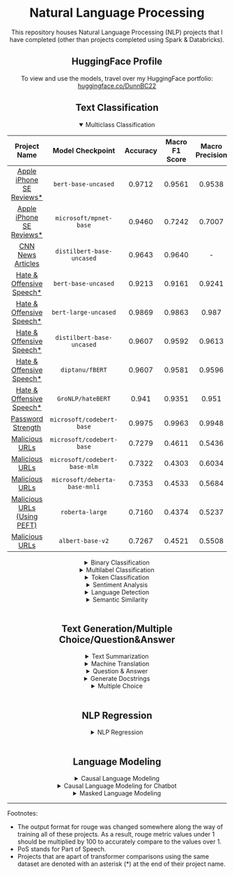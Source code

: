 <div align='center'>
    <h1>
        Natural Language Processing
    </h1>

<p>
    This repository houses Natural Language Processing (NLP) projects that I have completed (other than projects completed using Spark & Databricks).
</p>

<h2>
    HuggingFace Profile
</h2>

<p>
    To view and use the models, travel over my HuggingFace portfolio: <a href="https://huggingface.co/DunnBC22">huggingface.co/DunnBC22</a>
</p>

<h2>
    Text Classification
</h2>

<details open>
<summary>Multiclass Classification</summary>

| Project Name | Model Checkpoint | Accuracy | Macro F1 Score | Macro Precision | Macro Recall |
| :---: | :---: | :---: | :---: | :---: | :---: |
| [Apple iPhone SE Reviews*](https://github.com/DunnBC22/NLP_Projects/blob/main/Multiclass%20Classification/Apple%20iPhone%20SE%20Reviews/Apple%20IPhone%20Reviews%20-%20MC%20CLF%20-%20Bert-Base.ipynb) | `bert-base-uncased` | 0.9712 | 0.9561 | 0.9538 | 0.9598 |
| [Apple iPhone SE Reviews*](https://github.com/DunnBC22/NLP_Projects/blob/main/Multiclass%20Classification/Apple%20iPhone%20SE%20Reviews/Apple%20IPhone%20Reviews%20-%20MC%20CLF%20-%20MPNet.ipynb) | `microsoft/mpnet-base` | 0.9460 | 0.7242 | 0.7007 | 0.7594 |
| [CNN News Articles](https://github.com/DunnBC22/NLP_Projects/blob/main/Multiclass%20Classification/CNN%20News%20Articles/Multiclass_Classification%20of%20News%20Articles-CNN%20News.ipynb) | `distilbert-base-uncased` | 0.9643 | 0.9640 | - | - |
| [Hate & Offensive Speech*](https://github.com/DunnBC22/NLP_Projects/blob/main/Multiclass%20Classification/Transformer%20Comparison/Hate%20%26%20Offensive%20Speech%20-%20BERT.ipynb) | `bert-base-uncased` | 0.9213 | 0.9161 | 0.9241 | 0.9144 |
| [Hate & Offensive Speech*](https://github.com/DunnBC22/NLP_Projects/blob/main/Multiclass%20Classification/Transformer%20Comparison/Hate%20%26%20Offensive%20Speech%20-%20BERT-Large.ipynb) | `bert-large-uncased` | 0.9869 | 0.9863 | 0.987 | 0.9857 |
| [Hate & Offensive Speech*](https://github.com/DunnBC22/NLP_Projects/blob/main/Multiclass%20Classification/Transformer%20Comparison/Hate%20%26%20Offensive%20Speech%20-%20DistilBERT.ipynb) | `distilbert-base-uncased` | 0.9607 | 0.9592 | 0.9613 | 0.9579 |
| [Hate & Offensive Speech*](https://github.com/DunnBC22/NLP_Projects/blob/main/Multiclass%20Classification/Transformer%20Comparison/Hate%20%26%20Offensive%20Speech%20-%20fBERT.ipynb) | `diptanu/fBERT` | 0.9607 | 0.9581 | 0.9596 | 0.9571 |
| [Hate & Offensive Speech*](https://github.com/DunnBC22/NLP_Projects/blob/main/Multiclass%20Classification/Transformer%20Comparison/Hate%20%26%20Offensive%20Speech%20-%20hateBERT.ipynb) | `GroNLP/hateBERT`| 0.941 | 0.9351 | 0.951 | 0.9273 |
| [Password Strength](https://github.com/DunnBC22/NLP_Projects/blob/main/Password%20Strength%20Classification%20(MC)/CodeBERT-Base%20-%20Password_Classifier.ipynb) | `microsoft/codebert-base` | 0.9975 | 0.9963 | 0.9948 | 0.9978 |
| [Malicious URLs](https://github.com/DunnBC22/NLP_Projects/blob/main/Multiclass%20Classification/Malicious%20URLs/Malicious%20URLs%20-%20CodeBERT.ipynb) | `microsoft/codebert-base`| 0.7279 | 0.4611 | 0.5436 | 0.4422 |
| [Malicious URLs](https://github.com/DunnBC22/NLP_Projects/blob/main/Multiclass%20Classification/Malicious%20URLs/Malicious_URLs_CodeBERT-mlm.ipynb) | `microsoft/codebert-base-mlm`| 0.7322 | 0.4303 | 0.6034 | 0.4233 |
| [Malicious URLs](https://github.com/DunnBC22/NLP_Projects/blob/main/Multiclass%20Classification/Malicious%20URLs/Malicious_URLs_DeBERTa.ipynb) | `microsoft/deberta-base-mnli`| 0.7353 | 0.4533 | 0.5684 | 0.4315 |
| [Malicious URLs (Using PEFT)](https://github.com/DunnBC22/NLP_Projects/blob/main/Multiclass%20Classification/Malicious%20URLs/PEFT_Malicious_URLs_Roberta_Large_Chkpt.ipynb) | `roberta-large`| 0.7160 | 0.4374 | 0.5237 | 0.4190 |
| [Malicious URLs](https://github.com/DunnBC22/NLP_Projects/blob/main/Multiclass%20Classification/Malicious%20URLs%20-%20ALBERT-Base_v2/Malicious%20URLs%20ALBERT-Base%20v2.ipynb) | `albert-base-v2` | 0.7267 | 0.4521 | 0.5508 | 0.4294 |


</details>

<details>
<summary>Binary Classification</summary>

| Project Name | Transformer Checkpoint | Accuracy | F1 Score | Precision | Recall |
| :---: | :---: | :---: | :---: | :---: | :---: |
| [Malignant Comments - BERT-Base*](https://github.com/DunnBC22/NLP_Projects/blob/main/Binary%20Classification/Malignant%20Comments/Malignant%20Comments%20-%20BERT-Base.ipynb) | `bert-base-uncased` | 0.972 | 0.759 | 0.6918 | 0.8406 |
| [Malignant Comments - I-BERT*](https://github.com/DunnBC22/NLP_Projects/blob/main/Binary%20Classification/Malignant%20Comments/Malignant%20Comments%20-%20I-BERT.ipynb) | `kssteven/ibert-roberta-base` | 0.9741 | 0.7773 | 0.7084 | 0.861 |
| [Mental Health Classification](https://github.com/DunnBC22/NLP_Projects/blob/main/Binary%20Classification/Mental%20Health%20Classification/CANINE%20-%20Mental%20Health%20Classification.ipynb) | `google/canine-c` | 0.9226 | 0.9096 | 0.9113 | 0.9079 |
| [OnionOrNot](https://github.com/DunnBC22/NLP_Projects/blob/main/Binary%20Classification/OnionOrNot/DunnBC22-distilbert-base-uncased-OnionOrNot.ipynb) | `distilbert-base-uncased` | 0.9224 | 0.9218 | - | - |
| [Spam Filter (Larger Dataset)](https://github.com/DunnBC22/NLP_Projects/blob/main/Binary%20Classification/Spam%20Filter-%20Larger%20Dataset/DunnBC22-distilbert-base-uncased-SpamFilter-LG.ipynb) | `distilbert-base-uncased` | 0.9845 | 0.9848 | - | - |
| [Spam Filter (Smaller Dataset)](https://github.com/DunnBC22/NLP_Projects/blob/main/Binary%20Classification/Spam%20Filter%20-%20Smaller%20Dataset/DunnBC22-distilbert-base-uncased-SpamFilter-sm.ipynb) | `distilbert-base-uncased` | 0.9907 | 0.9906 | - | - |
| [Tweet About a Disaster or Not? - ALBERT*](https://github.com/DunnBC22/NLP_Projects/blob/main/Binary%20Classification/Transformer%20Comparison/Is%20This%20Tweet%20Referring%20to%20a%20Disaster%20or%20Not%3F%20-%20ALBERT.ipynb) | `albert-base-v2` | 0.9138 | 0.7752 | 0.8204 | 0.7348 |
| [Tweet About a Disaster or Not? - DeBERTa*](https://github.com/DunnBC22/NLP_Projects/blob/main/Binary%20Classification/Transformer%20Comparison/Is%20This%20Tweet%20Referring%20to%20a%20Disaster%20or%20Not%3F%20-%20DeBERTa.ipynb) | `microsoft/deberta-v3-small` | 0.9050 | 0.7453 | 0.7453 | 0.7453 |
| [Tweet About a Disaster or Not? - DistilBERT*](https://github.com/DunnBC22/NLP_Projects/blob/main/Binary%20Classification/Transformer%20Comparison/Is%20This%20Tweet%20Referring%20to%20a%20Disaster%20or%20Not%3F%20-%20DistilBERT.ipynb) | `distilbert-base-uncased` | 0.9138 | 0.7752 | 0.8204 | 0.7348 |
| [Tweet About a Disaster or Not? - ERNIE*](https://github.com/DunnBC22/NLP_Projects/blob/main/Binary%20Classification/Transformer%20Comparison/Is%20This%20Tweet%20Referring%20to%20a%20Disaster%20or%20Not%3F%20-%20ERNIE.ipynb) | `nghuyong/ernie-2.0-base-en` | 0.9156 | 0.7876 | 0.8436 | 0.7386 |
| [Tweet About a Disaster or Not? - ELECTRA*](https://github.com/DunnBC22/NLP_Projects/blob/main/Binary%20Classification/Transformer%20Comparison/Is%20This%20Tweet%20Referring%20to%20a%20Disaster%20or%20Not%3F%20-%20ELECTRA.ipynb) | `bhadresh-savani/electra-base-emotion` | 0.8857 | 0.7246 | 0.7991 | 0.6628 |
| [Tweet About a Disaster or Not? - RoBERTa*](https://github.com/DunnBC22/NLP_Projects/blob/main/Binary%20Classification/Transformer%20Comparison/Is%20This%20Tweet%20Referring%20to%20a%20Disaster%20or%20Not%3F%20-%20RoBERTa.ipynb) | `roberta-base` | 0.8989 | 0.7569 | 0.8211 | 0.7020 |
</details>

<details>
<summary> Multilabel Classification</summary>

| Project Name| Model Checkpoint | Subset Accuracy | F1 Score | ROC-AUC |
| :---: | :---: | :---: | :---: | :---: | 
| [Go Emotions](https://github.com/DunnBC22/NLP_Projects/blob/main/Multilabel%20Classification/GoEmotions/GoEmotions%20-%20Multilabel%20clf.ipynb) | `distilbert-base-uncased` | 0.2184 | 0.3328 | 0.6102 |
| [Research Articles](https://github.com/DunnBC22/NLP_Projects/blob/main/Multilabel%20Classification/Research%20Articles/Research%20Articles-Multilabel%20clf.ipynb) | `distilbert-base-uncased` | 0.6977 | 0.8395 | 0.8909 |
| [Review Sentiments (with DistilBert)](https://github.com/DunnBC22/NLP_Projects/blob/main/Multilabel%20Classification/Review%20Sentiments/Sentiments%20-%20Multilabel%20clf.ipynb) | `distilbert-base-uncased` | 0.5787 | 0.8697 | 0.9107 |
| [Review Sentiments (with Bert)](https://github.com/DunnBC22/NLP_Projects/blob/main/Multilabel%20Classification/Review%20Sentiments/Sentiment_Analysis%20-%20Using%20BERT%20Instead%20of%20DistilBERT.ipynb) | `bert-base-uncased` | 0.5967 | 0.8737 | 0.9146 |
</details>

<details>
<summary>Token Classification</summary>


| Project Name | Overall Accuracy | Overall F1 Score | Overall Precision | Overall Recall | Multilingual? |
| :---: | :---: | :---: | :---: | :---: | :---: |
| [Babelscape WikiNeural Joined Dataset](https://github.com/DunnBC22/NLP_Projects/blob/main/Token%20Classification/Multilingual/Babelscape-WikiNeural-Joined%20Dataset/Babelscape%20WikiNeural%20Joined%20Dataset%20With%20Multilingual%20BERT.ipynb) | 0.994704 | 0.995886 | 0.995711 | 0.996060 | Yes |
| [BC2GM-IOB (EMBO-BLURB)](https://github.com/DunnBC22/NLP_Projects/blob/main/Token%20Classification/Monolingual/EMBO-BLURB/NER%20Project%20Using%20EMBO-BLURB%20Dataset.ipynb) | 0.9736 | 0.7765 | 0.7521 | 0.8025 | No |
| [EMBO-BLURB with LoRA](https://github.com/DunnBC22/NLP_Projects/tree/main/Token%20Classification/Monolingual/EMBO-SourceData%20with%20LoRA) | 0.9584 | 0.8136 | 0.7999 | 0.8278 | No |
| [DFKI-SLT/few-nerd](https://github.com/DunnBC22/NLP_Projects/blob/main/Token%20Classification/Monolingual/DFKI%20SLT%20few%20NERd/NER_Project_Using_DFKI_SLT_few_NERd_Dataset.ipynb) | 0.9498 | 0.8041 | 0.8203 | 0.7886 | No |
| [NCBI Disease](https://github.com/DunnBC22/NLP_Projects/blob/main/Token%20Classification/Monolingual/NCBI_Disease/NER%20Project%20Using%20NCBI_Disease%20Dataset.ipynb) | 0.9825 | 0.8359 | 0.8064 | 0.8677 | No |
| [TNER Bio NLP 2004](https://github.com/DunnBC22/NLP_Projects/blob/main/Token%20Classification/Monolingual/tner-bionlp2004/NER%20Project%20Using%20tner-bionlp%202004%20Dataset%20(BERT-Base).ipynb) | 0.9367 | 0.7169 | 0.6628 | 0.7805 | No |
| [Stromberg NLP - Twitter (SeqEval)](https://github.com/DunnBC22/NLP_Projects/blob/main/Token%20Classification/Monolingual/StrombergNLP-Twitter_pos_vcb/NER%20Project%20Using%20StrombergNLP%20Twitter_pos_vcb%20Dataset.ipynb) | 0.9860 | 0.9824 | 0.9828 | 0.9820 | No |
| [Stromberg NLP - Twitter PoS_v2](https://github.com/DunnBC22/NLP_Projects/blob/main/Token%20Classification/Monolingual/StrombergNLP-Twitter_pos_vcb/NER%20Project%20Using%20StrombergNLP%20Twitter_pos_vcb%20Dataset%20with%20PosEval.ipynb) | 0.9853 | 0.8931 | 0.9296 | 0.8931 | No |
| [Stromberg NLP - Twitter PoS (SqueezeBERT Transformer)](https://github.com/DunnBC22/NLP_Projects/blob/main/Token%20Classification/Monolingual/StrombergNLP-Twitter_pos_vcb/NER%20Project%20Using%20StrombergNLP%20Twitter_pos_vcb%20Dataset%20with%20PosEval%20%26%20SqueezeBERT.ipynb) | 0.9771 | 0.7765 | 0.8046 | 0.7785 | No |
| [WikiNeural - BERT-Base](https://github.com/DunnBC22/NLP_Projects/blob/main/Token%20Classification/Monolingual/WikiNeural%20-%20Transformer%20Comparison/POS%20Project%20with%20Wikineural%20Dataset%20-%20BERT-Base%20Transformer.ipynb) | 0.9912 | 0.9145 | 0.9380 | 0.9261 | No |
| [WikiNeural - Amazon's BORT](https://github.com/DunnBC22/NLP_Projects/blob/main/Token%20Classification/Monolingual/WikiNeural%20-%20Transformer%20Comparison/POS%20Project%20with%20Wikineural%20Dataset%20-%20BORT%20Transformer.ipynb) | 0.9709 | 0.7050 | 0.7868 | 0.7437 | No |
| [WikiNeural - FNet-Base](https://github.com/DunnBC22/NLP_Projects/blob/main/Token%20Classification/Monolingual/WikiNeural%20-%20Transformer%20Comparison/POS%20Project%20with%20Wikineural%20Dataset%20-%20FNet%20Transformer.ipynb) | 0.8521 | 0.8934 | 0.8722 | 0.9853 | No |
| [WikiNeural - Funnel Transformer](https://github.com/DunnBC22/NLP_Projects/blob/main/Token%20Classification/Monolingual/WikiNeural%20-%20Transformer%20Comparison/POS%20Project%20with%20Wikineural%20Dataset%20-%20Funnel%20Transformer.ipynb) | 0.9856 | 0.8722 | 0.9102 | 0.8908 | No |
| [WikiNeural - I-BERT-Base](https://github.com/DunnBC22/NLP_Projects/blob/main/Token%20Classification/Monolingual/WikiNeural%20-%20Transformer%20Comparison/POS%20Project%20with%20Wikineural%20Dataset%20-%20I-BERT%20Transformer.ipynb) | 0.9909 | 0.9107 | 0.9360 | 0.9232 | No |
| [WikiNeural - MEGA-Base](https://github.com/DunnBC22/NLP_Projects/blob/main/Token%20Classification/Monolingual/WikiNeural%20-%20Transformer%20Comparison/POS%20Project%20with%20Wikineural%20Dataset%20-%20MEGA%20Transformer.ipynb) | 0.9619 | 0.6312 | 0.7324 | 0.6781 | No |
| [WikiNeural - RoBERTa-Base](https://github.com/DunnBC22/NLP_Projects/blob/main/Token%20Classification/Monolingual/WikiNeural%20-%20Transformer%20Comparison/POS%20Project%20with%20Wikineural%20Dataset%20-%20Roberta-Base%20Transformer.ipynb) | 0.9910 | 0.9124 | 0.9352 | 0.9237 | No |
| [WikiNeural - SqueezeBERT](https://github.com/DunnBC22/NLP_Projects/blob/main/Token%20Classification/Monolingual/WikiNeural%20-%20Transformer%20Comparison/POS%20Project%20with%20Wikineural%20Dataset%20-%20SqueezeBERT%20Transformer.ipynb) | 0.9803 | 0.8278 | 0.8866 | 0.8562 | No |
| [WikiNeural - XLNet-Base](https://github.com/DunnBC22/NLP_Projects/blob/main/Token%20Classification/Monolingual/WikiNeural%20-%20Transformer%20Comparison/POS%20Project%20with%20Wikineural%20Dataset%20-%20XLNet%20Transformer.ipynb) | 0.9904 | 0.9068 | 0.9324 | 0.9194 | No |
</details>

<details>
<summary>Sentiment Analysis</summary>

| Project Name | Model Checkpoint | Accuracy | Macro F1 Score | Macro Precision | Macro Recall |
| :---: | :---: | :---: | :---: | :---: | :---: |
| [Emotions Sentiment Analysis](https://github.com/DunnBC22/NLP_Projects/blob/main/Sentiment%20Analysis/Emotions%20Sentiment%20Analysis/Emotions%20Sentiment%20Analysis%20Project.ipynb) | `distilbert-base-uncased` | 0.935 | 0.935 | - | - |
| [Financial Sentiment Analysis - Original](https://github.com/DunnBC22/NLP_Projects/blob/main/Sentiment%20Analysis/Financial%20Sentiment%20Analysis/Financial%20Sentiment%20Analysis-Original%20Version.ipynb) | `distilbert-base-uncased` | 0.8425 | 0.8470 | - | - |
| [Financial Sentiment Analysis - Updated (v1.5)](https://github.com/DunnBC22/NLP_Projects/blob/main/Sentiment%20Analysis/Financial%20Sentiment%20Analysis/Financial%20Sentiment%20Analysis-Updated%20Version.ipynb) | `distilbert-base-uncased` | 0.8529 | 0.8564 | - | - |
| [Financial Sentiment Analysis_v2](https://github.com/DunnBC22/NLP_Projects/blob/main/Sentiment%20Analysis/Financial%20Sentiment%20Analysis/Financial_Sentiment_Analysis_v2.ipynb) | `google/fnet-base` | 0.8117 | 0.7472 | 0.7588 | 0.7394 |
| [Financial Sentiment Analysis_v3](https://github.com/DunnBC22/NLP_Projects/blob/main/Sentiment%20Analysis/Financial%20Sentiment%20Analysis/Financial_Sentiment_Analysis_v3.ipynb) | `google/fnet-large` | 0.8618 | 0.8209 | 0.8084 | 0.8401 |
| [News About Gold - BORT*](https://github.com/DunnBC22/NLP_Projects/blob/main/Sentiment%20Analysis/Sentiment%20Analysis%20of%20Commodity%20News%20-%20Gold%20(Transformer%20Comparison)/News%20About%20Gold%20-%20Sentiment%20Analysis%20-%20BORT%20with%20W%26B.ipynb) | `amazon/bort` | 0.8770 | 0.7791 | 0.8463 | 0.7539 |
| [News About Gold - BERT-Base*](https://github.com/DunnBC22/NLP_Projects/blob/main/Sentiment%20Analysis/Sentiment%20Analysis%20of%20Commodity%20News%20-%20Gold%20(Transformer%20Comparison)/News%20About%20Gold%20-%20Sentiment%20Analysis%20-%20Bert-Base%20with%20W%26B.ipynb) | `bert-base-uncased` | 0.9139 | 0.8758 | 0.8885 | 0.8647 |
| [News About Gold - Funnel*](https://github.com/DunnBC22/NLP_Projects/blob/main/Sentiment%20Analysis/Sentiment%20Analysis%20of%20Commodity%20News%20-%20Gold%20(Transformer%20Comparison)/News%20About%20Gold%20-%20Sentiment%20Analysis%20-%20Funnel%20with%20W%26B.ipynb) | `funnel-transformer/medium-base` | 0.9172 | 0.8854 | 0.8853 | 0.8859 |
| [News About Gold - MEGA*](https://github.com/DunnBC22/NLP_Projects/blob/main/Sentiment%20Analysis/Sentiment%20Analysis%20of%20Commodity%20News%20-%20Gold%20(Transformer%20Comparison)/News%20About%20Gold%20-%20Sentiment%20Analysis%20-%20MEGA%20with%20W%26B.ipynb) | `mnaylor/mega-base-wikitext` | 0.5014 | 0.3283 | 0.4548 | 0.3835 |
| [News About Gold - MPNet-Base*](https://github.com/DunnBC22/NLP_Projects/blob/main/Sentiment%20Analysis/Sentiment%20Analysis%20of%20Commodity%20News%20-%20Gold%20(Transformer%20Comparison)/News%20About%20Gold%20-%20Sentiment%20Analysis%20-%20MPNet-Base%20with%20W%26B.ipynb) | `microsoft/mpnet-base` | 0.9068 | 0.8351 | 0.831 | 0.8406 |
| [News About Gold - SqueezeBERT*](https://github.com/DunnBC22/NLP_Projects/blob/main/Sentiment%20Analysis/Sentiment%20Analysis%20of%20Commodity%20News%20-%20Gold%20(Transformer%20Comparison)/News%20About%20Gold%20-%20Sentiment%20Analysis%20-%20SqueezeBERT%20with%20W%26B.ipynb) | `squeezebert/squeezebert-uncased` | 0.9168 | 0.8749 | 0.8822 | 0.8684 |
| [News About Gold - YOSO*](https://github.com/DunnBC22/NLP_Projects/blob/main/Sentiment%20Analysis/Sentiment%20Analysis%20of%20Commodity%20News%20-%20Gold%20(Transformer%20Comparison)/News%20About%20Gold%20-%20Sentiment%20Analysis%20-%20YOSO%20with%20W%26B.ipynb) | `uw-madison/yoso-4096` | 0.4456 | 0.2272 | 0.3240 | 0.2912 |
| [Twitter Sentiment Analysis](https://github.com/DunnBC22/NLP_Projects/blob/main/Sentiment%20Analysis/Twitter%20Sentiment%20Analysis/Twitter%20US%20Airlines%20Sentiment%20Analysis.ipynb) | `distilbert-base-uncased` | 0.8466 | 0.8471 | - | - |
| [Twitter Sentiment Analysis_v2](https://github.com/DunnBC22/NLP_Projects/blob/main/Sentiment%20Analysis/Twitter%20Sentiment%20Analysis/Twitter%20Sentiment%20Analysis_v2.ipynb) | `bert-base-uncased` | 0.8474 | 0.788 | 0.8132 | 0.7747 |
| [Twitter Sentiment Analysis_v3](https://github.com/DunnBC22/NLP_Projects/blob/main/Sentiment%20Analysis/Twitter%20Sentiment%20Analysis/Twitter%20Sentiment%20Analysis_v3%20(Roberta).ipynb) | `vinai/bertweet-base` | 0.8588 | 0.8151 | 0.8463 | 0.7961 |

* Metrics are Macro Averaged version only if all 4 metric values are displayed (accuracy, f1-score, recall, and precision).
</details>
    
<details>
<summary>Language Detection</summary>

| Project Name| Accuracy | Macro F1 Score | Macro Precision | Macro Recall |
| :---: | :---: | :---: | :---: | :---: |
| [Language Detection of Tweets](https://github.com/DunnBC22/NLP_Projects/blob/main/Language%20Detection/Language%20Detection%20of%20Tweets/Language%20Detection%20of%20Tweets.ipynb) | 0.9992 | 0.9992 | 0.9992 | 0.9992 |
| [Language Detection- 10k](https://github.com/DunnBC22/NLP_Projects/blob/main/Language%20Detection/Language%20Detection-%2010k%20Samples/language_detection-10k.ipynb) | 0.9971 | 0.9977 | 0.9981 | 0.9974 |
| [Language Detection-20k](https://github.com/DunnBC22/NLP_Projects/blob/main/Language%20Detection/Language%20Detection-20k%20Samples/language_detection-20k.ipynb) | 0.9883 | 0.9882 | 0.9887 | 0.9879 |
</details>

<details>
<summary>Semantic Similarity</summary>

| Project Name| Accuracy | F1 Score | Precision | Recall | Average Precision |
| :---: | :---: | :---: | :---: | :---: | :---: |
| [Semantic Similarity of Quora Pairs Dataset - Base](https://github.com/DunnBC22/NLP_Projects/blob/main/Semantic_Similarity/Semantic%20Similarity-base.ipynb) | 85.93 | 82.89 | 77.43 | 89.18 | 87.13 |
| [Semantic Similarity of Quora Pairs Dataset - Large](https://github.com/DunnBC22/NLP_Projects/blob/main/Semantic_Similarity/Semantic%20Similarity-large.ipynb) | 88.72 | 85.22 | 80.72 | 90.25 | 89.75 |

* Metrics shown for Semantic Similarity are measured using Cosine-Similarity.
</details>

<br />

<h2>
    Text Generation/Multiple Choice/Question&Answer
</h2>

<details>
<summary>Text Summarization</summary>

| Project Name | Rouge1 | Rouge2 | RougeL | RougeLsum |
| :---: | :---: | :---: | :---: | :---: |
| [Flan-T5 - Text Summarization-Data Dataset (1 Epoch)](https://github.com/DunnBC22/NLP_Projects/blob/main/Text%20Summarization/Text-Summarized%20Data%20-%20Comparison/Flan-T5%20-%20Text%20Summarization%20-%201%20Epoch.ipynb) | 43.6615 | 20.349 | 40.1032 | 40.1589 |
| [Flan-T5 - Text Summarization-Data Dataset (6 Epochs)](https://github.com/DunnBC22/NLP_Projects/blob/main/Text%20Summarization/Text-Summarized%20Data%20-%20Comparison/Flan-T5%20-%20Text%20Summarization%20-%206%20Epochs.ipynb) | 43.5994 | 0.4446 | 40.132 | 40.1692 |
| [LED - Text Summarization-Data Dataset (4 Epochs)](https://github.com/DunnBC22/NLP_Projects/blob/main/Text%20Summarization/Text-Summarized%20Data%20-%20Comparison/LED%20-%20Text%20Summarization%20-%204%20Epochs.ipynb) | 43.3689 | 19.9885 | 39.9887 | 40.0679 |
| [CNN News Text Summarization](https://github.com/DunnBC22/NLP_Projects/blob/main/Text%20Summarization/CNN%20News%20Text%20Summarization/CNN%20News%20Text%20Summarization.ipynb) | 0.834343 | 0.793822 | 0.823824 | 0.823778 |
| [Text Summarization BBC News (with Pegasus Transformer)](https://github.com/DunnBC22/NLP_Projects/blob/main/Text%20Summarization/BBC%20News%20Text%20Summarization/Text_Summarization_BBC_News-Pegasus.ipynb) | 0.584474 | 0.463574 | 0.408729 | 0.408431 |
</details>

<details>
<summary>Machine Translation</summary>

| Project Name | Transformer Checkpoint | Bleu | Rouge1 | Rouge2 | RougeL | RougeLsum | Meteor | 
| :---: | :---: | :---: | :---: | :---: | :---: | :---: | :---: |
| [English to French](https://github.com/DunnBC22/NLP_Projects/blob/main/Machine%20Translation/NLP%20Translation%20Project-EN%20to%20FR/NLP%20Translation%20Project-EN_FR.ipynb) | `facebook/mbart-large-50` | 35.1914 | 0.6420 | 0.4573 | 0.6070 | 0.6069 | 0.5917 |
| [English to German](https://github.com/DunnBC22/NLP_Projects/blob/main/Machine%20Translation/NLP%20Translation%20Project-EN%20to%20DE/NLP%20Translation%20Project-EN_DE.ipynb) | `facebook/mbart-large-50` | 35.5931 | 0.5803 | 0.3939 | 0.5439 | 0.5442 | 0.55 |
| [English to Spanish](https://github.com/DunnBC22/NLP_Projects/blob/main/Machine%20Translation/NLP%20Translation%20Project-EN%20to%20ES/NLP%20Translation%20Project-EN_ES.ipynb) | `facebook/mbart-large-50` | 41.4437 | 0.6751 | 0.4977 | 0.6372 | 0.6376 | 0.6479 |
| [BioMedical EN to IT Translation](https://github.com/DunnBC22/NLP_Projects/blob/main/Machine%20Translation/Biomedical%20Translation%20(EN%20to%20IT)/Biomedical%20-%20Translation%20Project.ipynb) | `facebook/mbart-large-50` | 38.9893 | 0.6826 | 0.4737 | 0.6586 | 0.6585 | 0.6270 |
| [Chinese to English Translation](https://github.com/DunnBC22/NLP_Projects/blob/main/Machine%20Translation/Chinese%20to%20English%20Translation/Chinese_to_English_Translation.ipynb) | `Helsinki-NLP/opus-mt-zh-en` | 45.2808 | 0.6201 | 0.4198 | 0.5927 | 0.5927 | - |
| [Korean to English](https://github.com/DunnBC22/NLP_Projects/blob/main/Machine%20Translation/Korean%20to%20English%20(Korean%20Parallel%20Corpora)/Korean_Parallel_Corpora_OPUS_Translation_Project.ipynb) | `Helsinki-NLP/opus-mt-ko-en` | 14.3395 | 0.4391 | 0.2022 | 0.3671 | 0.3671 | - |
| [Medical - German to English](https://github.com/DunnBC22/NLP_Projects/blob/main/Machine%20Translation/Medical%20-%20German%20to%20English/OPUS_Medical_German_to_English_OPUS_Translation_Project.ipynb) | `Helsinki-NLP/opus-mt-de-en` | 53.8812 | 0.7664 | 0.6284 | 0.7370 | 0.7370 | - |

</details>

<details>
<summary>Question & Answer</summary>

| Project Name | Exact Match | F1 Score |
| :---: | :---: | :---: |
| [ML QA](https://github.com/DunnBC22/NLP_Projects/blob/main/Question%26Answer/ML%20QA/ML_QA_Question%26Answer_with_BERT.ipynb) | 59.6146 | 73.3002 |
| [Answer Prediction Dataset](https://github.com/DunnBC22/NLP_Projects/blob/main/Question%26Answer/Question%20Answer%20Dataset/Answer%20Prediction%20Dataset%20-%20Question%26Answer%20with%20BERT.ipynb) | 65.7357 | 79.2835 |
</details>

<details>
<summary>Generate Docstrings</summary>

| Project Name | Model Checkpoint | Rouge1 | Rouge2 | RougeL | RougeLsum |
| :---: | :---: | :---: | :---: | :---: | :---: |
| [CodeSearchNet Dataset to Generate Docstrings (Code T5 Project)](https://github.com/DunnBC22/NLP_Projects/blob/main/Generate%20Docstrings/Code%20Search%20Net%20Dataset%20-%20Small%20Checkpoint/Code_T5_Project.ipynb) | `Salesforce/codet5-small` | 0.3381 | 0.1541 | 0.3045 | 0.3214 |
| [Smol Dataset to Generate Docstrings](https://github.com/DunnBC22/NLP_Projects/blob/main/Generate%20Docstrings/Smol%20Dataset%20-%20Base%20Checkpoint/Code_T5_Project-Base%20Checkpoint.ipynb) | `Salesforce/codet5-base` | 0.4947 | 0.3661 | 0.4794 | 0.4791 |
| [Smol Dataset to Generate Docstrings](https://github.com/DunnBC22/NLP_Projects/blob/main/Generate%20Docstrings/Smol%20Dataset%20-%20Small%20Checkpoint/Code_T5_Project-Small%20Checkpoint.ipynb) | `Salesforce/codet5-small` | 0.38 | 0.2176 | 0.3554 | 0.3635 |
</details>

<details>
<summary>Multiple Choice</summary>

| Project Name | Accuracy |
| :---: | :---: |
| [CosmosQA](https://github.com/DunnBC22/NLP_Projects/blob/main/Multiple%20Choice/CosmosQA/CosmosQA%20-%20Multiple%20Choice%20Using%20BERT.ipynb) | 0.6000 |
| [Social IQa](https://github.com/DunnBC22/NLP_Projects/blob/main/Multiple%20Choice/Social%20IQa/Social%20IQa%20-%20Multiple%20Choice.ipynb) | 0.6128 |
| [Discourse Marker QA](https://github.com/DunnBC22/NLP_Projects/blob/main/Multiple%20Choice/Discourse%20Marker%20QA/Discourse_Marker_QA_Multiple_Choice_Using_BERT.ipynb) | 0.6207 |
| [Figurative Language](https://github.com/DunnBC22/NLP_Projects/blob/main/Multiple%20Choice/Figurative%20Language/Figurative%20Language%20-%20Multiple%20Choice%20Using%20BERT.ipynb) | 0.8124 |
| [Strategy QA](https://github.com/DunnBC22/NLP_Projects/blob/main/Multiple%20Choice/Strategy%20QA/Strategy%20QA%20-%20Multiple%20Choice%20Using%20BERT.ipynb) | 0.625 |
| [e-CARE](https://github.com/DunnBC22/NLP_Projects/blob/main/Multiple%20Choice/e-CARE/e_CARE_Multiple_Choice_Using_BERT.ipynb) | 0.7212 |
| [Vitamin C Fact Verification](https://github.com/DunnBC22/NLP_Projects/blob/main/Multiple%20Choice/Vitamin%20C%20Fact%20Verification/Vitamin_C_Fact_Verification_Multiple_Choice_Using_BERT.ipynb) | 0.7240 |
| [Winowhy](https://github.com/DunnBC22/NLP_Projects/blob/main/Multiple%20Choice/Winowhy/Winowhy%20-%20Multiple%20Choice%20Using%20BERT.ipynb) | 0.7118 |

</details>
 
<br />

<h2>
    NLP Regression
</h2>
<details>
<summary>NLP Regression</summary>

| Project Name | Mean Squared Error (MSE) | Root Mean Squared Error (RMSE) | Mean Absolute Error (MAE) |
| :---: | :---: | :---: | :---: |
| [Edmunds Car Reviews - All Brands (with Bert-Base)](https://github.com/DunnBC22/NLP_Projects/blob/main/NLP%20Regression/Edmunds%20Car%20Reviews%20(BERT-Base)/Edmunds_Consumer_car_Regression_All_Manufacturers_Bert_Base.ipynb) | 0.2324 | 0.4820 | 0.3089 |
| [Edmunds Car Reviews - All Brands](https://github.com/DunnBC22/NLP_Projects/blob/main/NLP%20Regression/Edmunds%20Car%20Reviews%20(All%20Brands)/Edmunds_Consumer_car-Regression-All%20Manufacturers.ipynb) | 0.2232 | 0.4724 | 0.3150 |
| [Edmunds Car Reviews - Brands Headquartered in America](https://github.com/DunnBC22/NLP_Projects/blob/main/NLP%20Regression/Edmunds%20Car%20Reviews%20(American)/HF-Edmunds_Consumer_car-Regression-American.ipynb) | 0.2486 | 0.4986 | 0.3469 |
| [Edmunds Car Reviews - Brands Headquartered in Europe](https://github.com/DunnBC22/NLP_Projects/blob/main/NLP%20Regression/Edmunds%20Car%20Reviews%20(European)/HF-Edmunds_Consumer_car-Regression-European.ipynb) | 0.1999 | 0.4471 | 0.2824 |
| [Edmunds Car Reviews - Brands Not Headquartered in America or Europe](https://github.com/DunnBC22/NLP_Projects/blob/main/NLP%20Regression/Edmunds%20Car%20Reviews%20(Non%20European%20Imports)/HF-Edmunds_Consumer_car-Regression-Non_European_Imports.ipynb) | 0.2240 | 0.4733 | 0.3140 |
| [Episode Reviews/Rating - The Simpsons](https://github.com/DunnBC22/NLP_Projects/blob/main/NLP%20Regression/Simpsons%20Episode%20Descriptions/NLP%20Regression%20-%20The%20Simpsons.ipynb) | 0.7632 | 0.8736 | 0.6622 |
| [Episode Reviews/Rating - The Simpsons & Other TV Shows](https://github.com/DunnBC22/NLP_Projects/blob/main/NLP%20Regression/Descriptions%20of%20Simpsons%20Episodes%20%26%20Other%20TV%20Shows/NLP%20Regression%20-%20Simpsons%20Plus%20Other%20Series.ipynb) | 0.3754 | 0.6127 | 0.4651 |
| [TMDB 5000 Move Dataset](https://github.com/DunnBC22/NLP_Projects/blob/main/NLP%20Regression/TMDB%205000%20Movie%20Descriptions/NLP%20Regression%20-%20TMDB%205000%20Movie%20Dataset%20-%20Original.ipynb) | 0.7613 | 0.8725 | 0.6848 |
</details>

<br />

<h2>
    Language Modeling
</h2>

<details>
<summary>Causal Language Modeling</summary>

| Project Name | Perplexity |
| :---: | :---: |
| [2000 Clean Medical Articles](https://github.com/DunnBC22/NLP_Projects/blob/main/Causal%20Language%20Modeling/2000%20Clean%20Medical%20Articles/2%2C000%20Clean%20Medical%20Articles%20-%20CLM.ipynb) | 18.67 |
| [AG News (DistilGPT2 Version)](https://github.com/DunnBC22/NLP_Projects/blob/main/Causal%20Language%20Modeling/AG%20News/DistilGPT2%20Version/DistilGPT2%20-%20AG_News_CLM.ipynb) | 31.53 |
| [AG News (GPT2 Version)](https://github.com/DunnBC22/NLP_Projects/blob/main/Causal%20Language%20Modeling/AG%20News/GPT2%20Version/GPT2%20-%20AG_News_CLM.ipynb) | 22.92 |
| [US Economic News Articles](https://github.com/DunnBC22/NLP_Projects/blob/main/Causal%20Language%20Modeling/US%20Economic%20News%20Articles/US%20Economic%20News%20Articles%20-%20CLM.ipynb) | 31.41 |
</details>

<details>
<summary>Causal Language Modeling for Chatbot</summary>

| Project Name | Perplexity |
| :---: | :---: |
| [Large Company's FAQs (Medium) v1](https://github.com/DunnBC22/NLP_Projects/blob/main/Causal%20LM%20for%20Chatbot/Company%20FAQs/v1/FAQs%20-%20CLM%20for%20DialoGPT%20Chatbot%20-%20Medium.ipynb) | 8.67 |
| [Large Company's FAQs (Large) v1](https://github.com/DunnBC22/NLP_Projects/blob/main/Causal%20LM%20for%20Chatbot/Company%20FAQs/v1/FAQs%20-%20CLM%20for%20DialoGPT%20Chatbot-DialoGPT-Large_v1.ipynb) | 2.79 |
| [Large Company's FAQs v2](https://github.com/DunnBC22/NLP_Projects/blob/main/Causal%20LM%20for%20Chatbot/Company%20FAQs/v2/FAQs%20-%20CLM%20for%20DialoGPT%20Chatbot-DialoGPT-Large_v2.ipynb) | 1.70 |
</details>

<details>
<summary>Masked Language Modeling</summary>

| Project Name | Perplexity |
| :---: | :---: |
| [AG News](https://github.com/DunnBC22/NLP_Projects/blob/main/Masked%20Language%20Model/AG%20News/AG_News_MLM.ipynb) | 5.95 |
| [Reddit Comments](https://github.com/DunnBC22/NLP_Projects/blob/main/Masked%20Language%20Model/Datasets%20for%20NLP%20-%20Reddit%20Comments/Datasets_for_NLP_MLM.ipynb) | 12.70 |
| [US Economic News Articles](https://github.com/DunnBC22/NLP_Projects/blob/main/Masked%20Language%20Model/US%20Economic%20News%20Articles/US_Economic_News_Articles_MLM.ipynb) | 6.25 |
</details>

</div>

<hr />

Footnotes:

<ul>
    <li>The output format for rouge was changed somewhere along the way of training all of these projects. As a result, rouge metric values under 1 should be multiplied by 100 to accurately compare to the values over 1.</li>
    <li>PoS stands for Part of Speech.</li>
    <li>Projects that are apart of transformer comparisons using the same dataset are denoted with an asterisk (*) at the end of their project name.</li>
</ul>
